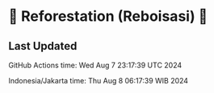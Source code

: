 
# 🌳 Reforestation (Reboisasi) 🌲

## Last Updated

GitHub Actions time: Wed Aug  7 23:17:39 UTC 2024

Indonesia/Jakarta time: Thu Aug  8 06:17:39 WIB 2024
